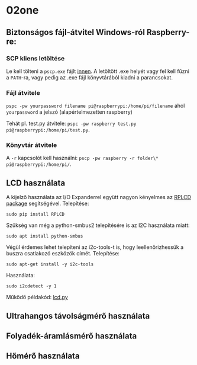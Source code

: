 # 02one

## Biztonságos fájl-átvitel Windows-ról Raspberry-re:
### SCP kliens letöltése
Le kell tölteni a `pscp.exe` fájlt [innen](https://www.chiark.greenend.org.uk/~sgtatham/putty/latest.html).
A letöltött .exe helyét vagy fel kell fűzni a `PATH`-ra, vagy pedig az .exe fájl könyvtárából kiadni a parancsokat.

### Fájl átvitele
`pspc -pw yourpassword filename pi@raspberrypi:/home/pi/filename`
ahol `yourpassword` a jelszó (alapértelmezetten raspberry)

Tehát pl. test.py átvitele:
`pspc -pw raspberry test.py pi@raspberrypi:/home/pi/test.py`.

### Könyvtár átvitele
A `-r` kapcsolót kell használni:
`pscp -pw raspberry -r folder\* pi@raspberrypi:/home/pi/`.

## LCD használata
A kijelző használata az I/O Expanderrel együtt nagyon kényelmes az [RPLCD package](https://rplcd.readthedocs.io/en/stable/) segítségével.
Telepítése:
```
sudo pip install RPLCD
```
Szükség van még a python-smbus2 telepítésére is az I2C használata miatt:
```
sudo apt install python-smbus
```
Végül érdemes lehet telepíteni az i2c-tools-t is, hogy leellenőrizhessük a buszra csatlakozó eszközök címét.
Telepítése:
```
sudo apt-get install -y i2c-tools
```
Használata:
```
sudo i2cdetect -y 1
```

Működő példakód: [lcd.py](./test/lcd.py)

## Ultrahangos távolságmérő használata

## Folyadék-áramlásmérő használata

## Hőmérő használata